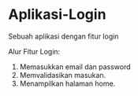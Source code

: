# Aplikasi-Login
Sebuah aplikasi dengan fitur login

Alur Fitur Login:
1. Memasukkan email dan password
2. Memvalidasikan masukan.
3. Menampilkan halaman home.
